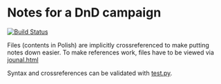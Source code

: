 # Notes for a DnD campaign 

[![Build Status](https://travis-ci.com/nipsufn/dnd-ki-source.svg?branch=master)](https://travis-ci.com/nipsufn/dnd-ki-source)

Files (contents in Polish) are implicitly crossreferenced to make putting notes down easier.
To make references work, files have to be viewed via [jounal.html](https://github.com/nipsufn/nipsufn.github.io/blob/master/journal.html)

Syntax and crossreferences can be validated with [test.py](https://github.com/nipsufn/dnd-ki/blob/master/test.py).

